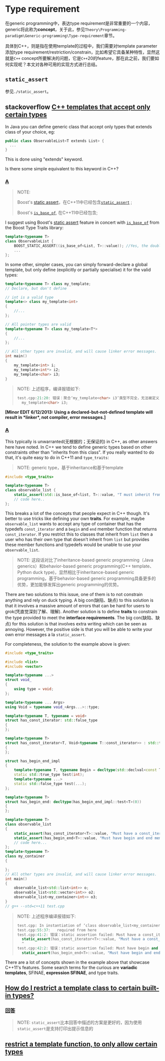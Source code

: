 # Type requirement

在generic programming中，表达type requirement是非常重要的一个内容，generic将此称为**concept**，关于此，参见`Theory\Programming-paradigm\Generic-programming\Type-requirement`章节。

具体到C++，则是指在使用template的过程中，我们需要对template parameter添加type requirement/restriction/constrain，比如希望它具备某种特性，显然这就是`C++` concept所要解决的问题，它是`C++`20的feature，那在此之前，我们要如何实现呢？本文对各种可用的实现方式进行总结。

## `static_assert`

参见`./static_assert`。

## stackoverflow [C++ templates that accept only certain types](https://stackoverflow.com/questions/874298/c-templates-that-accept-only-certain-types)

In Java you can define generic class that accept only types that extends class of your choice, eg:

```cpp
public class ObservableList<T extends List> {
  ...
}
```

This is done using "extends" keyword.

Is there some simple equivalent to this keyword in C++?

### [A](https://stackoverflow.com/a/874337)

> NOTE: 
>
> Boost's [static assert](http://www.boost.org/doc/libs/1_39_0/doc/html/boost_staticassert.html)，在C++11中已经包含[`static_assert`](https://en.cppreference.com/w/cpp/language/static_assert) ;
>
> Boost's [`is_base_of`](http://www.boost.org/doc/libs/1_39_0/libs/type_traits/doc/html/boost_typetraits/reference/is_base_of.html), 在C++11中已经包含;

I suggest using Boost's [static assert](http://www.boost.org/doc/libs/1_39_0/doc/html/boost_staticassert.html) feature in concert with [`is_base_of`](http://www.boost.org/doc/libs/1_39_0/libs/type_traits/doc/html/boost_typetraits/reference/is_base_of.html) from the Boost Type Traits library:

```cpp
template<typename T>
class ObservableList {
    BOOST_STATIC_ASSERT((is_base_of<List, T>::value)); //Yes, the double parentheses are needed, otherwise the comma will be seen as macro argument separator
    ...
};
```

In some other, simpler cases, you can simply forward-declare a global template, but only define (explicitly or partially specialise) it for the valid types:

```cpp
template<typename T> class my_template;
// Declare, but don't define

// int is a valid type
template<> class my_template<int>
{
	//...
};

// All pointer types are valid
template<typename T> class my_template<T*>
{
	//...
};

// All other types are invalid, and will cause linker error messages.
int main()
{
	my_template<int> i;
	my_template<int*> i2;
	my_template<char> i3;
}

```

> NOTE: 上述程序，编译报错如下:
>
> ```C++
> test.cpp:21:20: 错误：聚合‘my_template<char> i3’类型不完全，无法被定义
>   my_template<char> i3;
> 
> ```
>
> 

**[Minor EDIT 6/12/2013: Using a declared-but-not-defined template will result in \*linker\*, not compiler, error messages.]**





### [A](https://stackoverflow.com/a/25216349)

This typically is unwarranted(无根据的；无保证的) in C++, as other answers here have noted. In C++ we tend to define generic types based on other constraints other than "inherits from this class". If you really wanted to do that, it's quite easy to do in C++11 and `type_traits`:

> NOTE: generic type，基于inheritance和基于template

```cpp
#include <type_traits>

template<typename T>
class observable_list {
    static_assert(std::is_base_of<list, T>::value, "T must inherit from list");
    // code here..
};
```

This breaks a lot of the concepts that people expect in C++ though. It's better to use tricks like defining your own **traits**. For example, maybe `observable_list` wants to accept any type of container that has the typedefs `const_iterator` and a `begin` and `end` member function that returns `const_iterator`. If you restrict this to classes that inherit from `list` then a user who has their own type that doesn't inherit from `list` but provides these member functions and typedefs would be unable to use your `observable_list`.

> NOTE: 这段话对比了inheritance-based generic programming（Java generics）和behavior-based generic programming(C++ template、Python duck type)，显然相比于inheritance-based generic programming，基于behavior-based generic programming具备更多的优势，更加能够发挥出generic programming的优势。

There are two solutions to this issue, one of them is to not constrain anything and rely on duck typing. A big con(缺陷、缺点) to this solution is that it involves a massive amount of errors that can be hard for users to grok(凭直觉深刻了解、理解). Another solution is to define **traits** to constrain the type provided to meet the **interface requirements**. The big con(缺陷、缺点) for this solution is that involves extra writing which can be seen as annoying. However, the positive side is that you will be able to write your own error messages a la `static_assert`.

For completeness, the solution to the example above is given:

```cpp
#include <type_traits>

#include <list>
#include <vector>

template<typename ...>
struct void_
{
	using type = void;
};

template<typename ... Args>
using Void = typename void_<Args...>::type;

template<typename T, typename = void>
struct has_const_iterator: std::false_type
{
};

template<typename T>
struct has_const_iterator<T, Void<typename T::const_iterator>> : std::true_type
{
};

struct has_begin_end_impl
{
	template<typename T, typename Begin = decltype(std::declval<const T&>().begin()), typename End = decltype(std::declval<const T&>().end())>
	static std::true_type test(int);
	template<typename ...>
	static std::false_type test(...);
};

template<typename T>
struct has_begin_end: decltype(has_begin_end_impl::test<T>(0))
{
};

template<typename T>
class observable_list
{
	static_assert(has_const_iterator<T>::value, "Must have a const_iterator typedef");
	static_assert(has_begin_end<T>::value, "Must have begin and end member functions");
	// code here...
};
template<typename T>
class my_container
{

};
// All other types are invalid, and will cause linker error messages.
int main()
{
	observable_list<std::list<int>> o;
	observable_list<std::vector<int>> o2;
	observable_list<my_container<int>> o3;
}
// g++ --std=c++11 test.cpp

```

> NOTE: 上述程序编译报错如下:
>
> ```C++
> test.cpp: In instantiation of ‘class observable_list<my_container<int> >’:
> test.cpp:55:37:   required from here
> test.cpp:41:2: 错误：static assertion failed: Must have a const_iterator typedef
>   static_assert(has_const_iterator<T>::value, "Must have a const_iterator typedef");
>   ^
> test.cpp:42:2: 错误：static assertion failed: Must have begin and end member functions
>   static_assert(has_begin_end<T>::value, "Must have begin and end member functions");
> ```
>
> 

There are a lot of concepts shown in the example above that showcase C++11's features. Some search terms for the curious are **variadic templates**, SFINAE, **expression SFINAE**, and type traits.









## [How do I restrict a template class to certain built-in types?](https://stackoverflow.com/questions/16976720/how-do-i-restrict-a-template-class-to-certain-built-in-types)



### [回答](https://stackoverflow.com/a/16977241)

> NOTE: `static_assert`比本回答中描述的方案是更好的，因为使用`static_assert`是支持打印出提示信息的



## [restrict a template function, to only allow certain types](https://stackoverflow.com/questions/32267324/restrict-a-template-function-to-only-allow-certain-types)